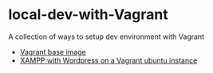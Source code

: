 # local-dev-with-Vagrant
A collection of ways to setup dev environment with Vagrant

- [Vagrant base image](https://github.com/p-cap/local-dev-with-Vagrant/blob/main/mvp-vagrantfile)
- [XAMPP with Wordpress on a Vagrant ubuntu instance](https://github.com/p-cap/local-dev-with-Vagrant/tree/main/xampp-wp)
